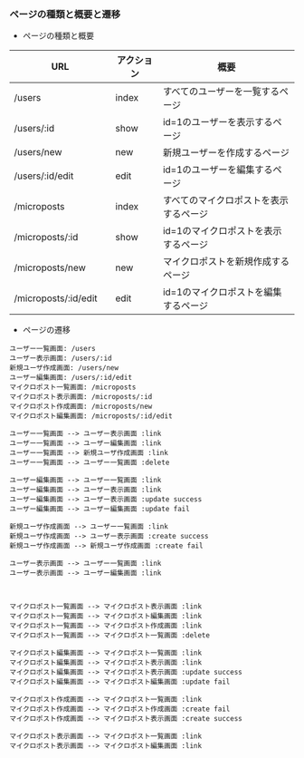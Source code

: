 ### ページの種類と概要と遷移

- ページの種類と概要

 |  URL |  アクション | 概要 |
 | ---- | ---- | ----|
 |  /users  |  index  | すべてのユーザーを一覧するページ |
 |  /users/:id  |  show  | id=1のユーザーを表示するページ | 
 |  /users/new | new | 新規ユーザーを作成するページ |
 |/users/:id/edit　| edit | id=1のユーザーを編集するページ |
 |/microposts  |  index  | すべてのマイクロポストを表示するページ |
 |/microposts/:id  |  show  | id=1のマイクロポストを表示するページ | 
 |/microposts/new | new | マイクロポストを新規作成するページ |
 |/microposts/:id/edit　| edit | id=1のマイクロポストを編集するページ |

- ページの遷移

 ```plantuml
ユーザー一覧画面: /users
ユーザー表示画面: /users/:id
新規ユーザ作成画面: /users/new
ユーザー編集画面: /users/:id/edit
マイクロポスト一覧画面: /microposts 
マイクロポスト表示画面: /microposts/:id
マイクロポスト作成画面: /microposts/new 
マイクロポスト編集画面: /microposts/:id/edit

ユーザー一覧画面 --> ユーザー表示画面 :link
ユーザー一覧画面 --> ユーザー編集画面 :link
ユーザー一覧画面 --> 新規ユーザ作成画面 :link
ユーザー一覧画面 --> ユーザー一覧画面 :delete

ユーザー編集画面 --> ユーザー一覧画面 :link
ユーザー編集画面 --> ユーザー表示画面 :link
ユーザー編集画面 --> ユーザー表示画面 :update success
ユーザー編集画面 --> ユーザー編集画面 :update fail

新規ユーザ作成画面 --> ユーザー一覧画面 :link
新規ユーザ作成画面 --> ユーザー表示画面 :create success
新規ユーザ作成画面 --> 新規ユーザ作成画面 :create fail

ユーザー表示画面 --> ユーザー一覧画面 :link
ユーザー表示画面 --> ユーザー編集画面 :link



マイクロポスト一覧画面 --> マイクロポスト表示画面 :link
マイクロポスト一覧画面 --> マイクロポスト編集画面 :link
マイクロポスト一覧画面 --> マイクロポスト作成画面 :link
マイクロポスト一覧画面 --> マイクロポスト一覧画面 :delete

マイクロポスト編集画面 --> マイクロポスト一覧画面 :link
マイクロポスト編集画面 --> マイクロポスト表示画面 :link
マイクロポスト編集画面 --> マイクロポスト表示画面 :update success
マイクロポスト編集画面 --> マイクロポスト編集画面 :update fail

マイクロポスト作成画面 --> マイクロポスト一覧画面 :link
マイクロポスト作成画面 --> マイクロポスト作成画面 :create fail
マイクロポスト作成画面 --> マイクロポスト表示画面 :create success

マイクロポスト表示画面 --> マイクロポスト一覧画面 :link
マイクロポスト表示画面 --> マイクロポスト編集画面 :link
 ```